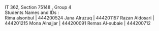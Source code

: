 IT 362, Section 75148 , Group 4 <br />
Students Names and IDs : <br />
Rima alsonbul   | 444200524 
Jana Alruzuq    | 444201157
Razan Aldosari  | 444201215
Mona Alnajjar   | 444200091
Remas Al-subaie | 444200712
